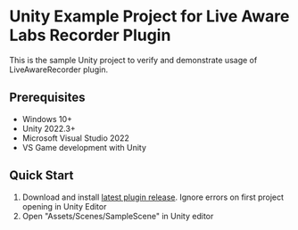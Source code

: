 # Unity Example Project for Live Aware Labs Recorder Plugin

This is the sample Unity project to verify and demonstrate usage of LiveAwareRecorder plugin.

## Prerequisites
- Windows 10+
- Unity 2022.3+
- Microsoft Visual Studio 2022
- VS Game development with Unity
  
## Quick Start
1. Download and install [latest plugin release](https://liveawarenexus.sfo3.cdn.digitaloceanspaces.com/LiveAwareSDK/Unity/LiveAwareUnityPlugin.zip). Ignore errors on first project opening in Unity Editor
2. Open "Assets/Scenes/SampleScene" in Unity editor
